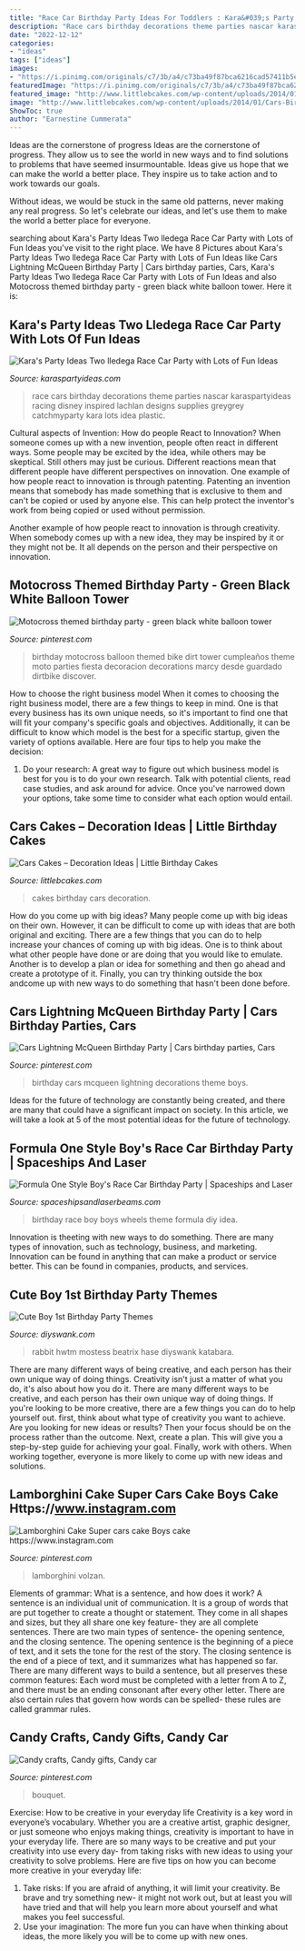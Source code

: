 ```yaml
---
title: "Race Car Birthday Party Ideas For Toddlers : Kara&#039;s Party Ideas Two Lledega Race Car Party With Lots Of Fun Ideas"
description: "Race cars birthday decorations theme parties nascar karaspartyideas racing disney inspired lachlan designs supplies greygrey catchmyparty kara lots idea plastic"
date: "2022-12-12"
categories:
- "ideas"
tags: ["ideas"]
images:
- "https://i.pinimg.com/originals/c7/3b/a4/c73ba49f87bca6216cad57411b5e0ace.png"
featuredImage: "https://i.pinimg.com/originals/c7/3b/a4/c73ba49f87bca6216cad57411b5e0ace.png"
featured_image: "http://www.littlebcakes.com/wp-content/uploads/2014/01/Cars-Birthday-Cakes-685x1024.jpg"
image: "http://www.littlebcakes.com/wp-content/uploads/2014/01/Cars-Birthday-Cakes-685x1024.jpg"
ShowToc: true
author: "Earnestine Cummerata"
---
```



Ideas are the cornerstone of progress
Ideas are the cornerstone of progress. They allow us to see the world in new ways and to find solutions to problems that have seemed insurmountable.
Ideas give us hope that we can make the world a better place. They inspire us to take action and to work towards our goals.

Without ideas, we would be stuck in the same old patterns, never making any real progress. So let's celebrate our ideas, and let's use them to make the world a better place for everyone.

	

		
searching about Kara&#039;s Party Ideas Two lledega Race Car Party with Lots of Fun Ideas you've visit to the right place. We have 8 Pictures about Kara&#039;s Party Ideas Two lledega Race Car Party with Lots of Fun Ideas like Cars Lightning McQueen Birthday Party | Cars birthday parties, Cars, Kara&#039;s Party Ideas Two lledega Race Car Party with Lots of Fun Ideas and also Motocross themed birthday party - green black white balloon tower. Here it is:
		
    
## Kara&#039;s Party Ideas Two Lledega Race Car Party With Lots Of Fun Ideas

<img loading=lazy src="http://karaspartyideas.com/wp-content/uploads/2013/10/two-lledega-26.jpg" onerror="this.onerror=null;this.src='https://tse4.mm.bing.net/th?id=OIP.vWM0AJk7xrsoElNilXng3gHaLG&amp;pid=15.1';" alt="Kara&#039;s Party Ideas Two lledega Race Car Party with Lots of Fun Ideas">

_Source: karaspartyideas.com_

>race cars birthday decorations theme parties nascar karaspartyideas racing disney inspired lachlan designs supplies greygrey catchmyparty kara lots idea plastic. 

	

Cultural aspects of Invention: How do people React to Innovation?
When someone comes up with a new invention, people often react in different ways. Some people may be excited by the idea, while others may be skeptical. Still others may just be curious. Different reactions mean that different people have different perspectives on innovation. 
One example of how people react to innovation is through patenting. Patenting an invention means that somebody has made something that is exclusive to them and can't be copied or used by anyone else. This can help protect the inventor's work from being copied or used without permission. 

Another example of how people react to innovation is through creativity. When somebody comes up with a new idea, they may be inspired by it or they might not be. It all depends on the person and their perspective on innovation.

    
## Motocross Themed Birthday Party - Green Black White Balloon Tower

<img loading=lazy src="https://i.pinimg.com/736x/a2/f1/09/a2f10982aafe11624519401963599ca9--dirtbike-birthday-party-themed-birthday-parties.jpg" onerror="this.onerror=null;this.src='https://tse3.mm.bing.net/th?id=OIP.xaXaEnG59vut60hyBWjIxQHaNK&amp;pid=15.1';" alt="Motocross themed birthday party - green black white balloon tower">

_Source: pinterest.com_

>birthday motocross balloon themed bike dirt tower cumpleaños theme moto parties fiesta decoracion decorations marcy desde guardado dirtbike discover. 

	

How to choose the right business model
When it comes to choosing the right business model, there are a few things to keep in mind. One is that every business has its own unique needs, so it's important to find one that will fit your company's specific goals and objectives. Additionally, it can be difficult to know which model is the best for a specific startup, given the variety of options available. Here are four tips to help you make the decision: 
1) Do your research: A great way to figure out which business model is best for you is to do your own research. Talk with potential clients, read case studies, and ask around for advice. Once you've narrowed down your options, take some time to consider what each option would entail.

    
## Cars Cakes – Decoration Ideas | Little Birthday Cakes

<img loading=lazy src="http://www.littlebcakes.com/wp-content/uploads/2014/01/Cars-Birthday-Cakes-685x1024.jpg" onerror="this.onerror=null;this.src='https://tse3.mm.bing.net/th?id=OIP.IacECaDnvIg0Qy4odNWu0QHaLE&amp;pid=15.1';" alt="Cars Cakes – Decoration Ideas | Little Birthday Cakes">

_Source: littlebcakes.com_

>cakes birthday cars decoration. 

	

How do you come up with big ideas?
Many people come up with big ideas on their own. However, it can be difficult to come up with ideas that are both original and exciting. There are a few things that you can do to help increase your chances of coming up with big ideas. One is to think about what other people have done or are doing that you would like to emulate. Another is to develop a plan or idea for something and then go ahead and create a prototype of it. Finally, you can try thinking outside the box andcome up with new ways to do something that hasn't been done before.

    
## Cars Lightning McQueen Birthday Party | Cars Birthday Parties, Cars

<img loading=lazy src="https://i.pinimg.com/originals/c3/81/d3/c381d33898ec6430e4ef1de442c4e11d.jpg" onerror="this.onerror=null;this.src='https://tse3.mm.bing.net/th?id=OIP._JcyAOtwqEJFJzOwetV81AHaNK&amp;pid=15.1';" alt="Cars Lightning McQueen Birthday Party | Cars birthday parties, Cars">

_Source: pinterest.com_

>birthday cars mcqueen lightning decorations theme boys. 

	

Ideas for the future of technology are constantly being created, and there are many that could have a significant impact on society. In this article, we will take a look at 5 of the most potential ideas for the future of technology.

    
## Formula One Style Boy&#039;s Race Car Birthday Party | Spaceships And Laser

<img loading=lazy src="https://spaceshipsandlaserbeams.com/wp-content/uploads/2015/09/vintage-race-car-birthday-party-ideas-for-boys.jpg" onerror="this.onerror=null;this.src='https://tse4.mm.bing.net/th?id=OIP.QmgHrC5nvWrzChq7JrxTVgHaLH&amp;pid=15.1';" alt="Formula One Style Boy&#039;s Race Car Birthday Party | Spaceships and Laser">

_Source: spaceshipsandlaserbeams.com_

>birthday race boy boys wheels theme formula diy idea. 

	

Innovation is theeting with new ways to do something. There are many types of innovation, such as technology, business, and marketing. Innovation can be found in anything that can make a product or service better. This can be found in companies, products, and services.

    
## Cute Boy 1st Birthday Party Themes

<img loading=lazy src="https://www.diyswank.com/wp-content/uploads/2014/01/peter-rabbit-party-ideas.jpg" onerror="this.onerror=null;this.src='https://tse2.mm.bing.net/th?id=OIP.b4xKrG_ll39l5L-IGG8XDQHaKl&amp;pid=15.1';" alt="Cute Boy 1st Birthday Party Themes">

_Source: diyswank.com_

>rabbit hwtm mostess beatrix hase diyswank katabara. 

	

There are many different ways of being creative, and each person has their own unique way of doing things.
Creativity isn't just a matter of what you do, it's also about how you do it. There are many different ways to be creative, and each person has their own unique way of doing things. If you're looking to be more creative, there are a few things you can do to help yourself out. first, think about what type of creativity you want to achieve. Are you looking for new ideas or results? Then your focus should be on the process rather than the outcome. Next, create a plan. This will give you a step-by-step guide for achieving your goal. Finally, work with others. When working together, everyone is more likely to come up with new ideas and solutions.

    
## Lamborghini Cake Super Cars Cake Boys Cake Https://www.instagram.com

<img loading=lazy src="https://i.pinimg.com/originals/c7/3b/a4/c73ba49f87bca6216cad57411b5e0ace.png" onerror="this.onerror=null;this.src='https://tse1.mm.bing.net/th?id=OIP.C0JmVoLgW8OBQiwbA_SrnwHaJ4&amp;pid=15.1';" alt="Lamborghini Cake Super cars cake Boys cake https://www.instagram.com">

_Source: pinterest.com_

>lamborghini volzan. 

	

Elements of grammar: What is a sentence, and how does it work?
A sentence is an individual unit of communication. It is a group of words that are put together to create a thought or statement. They come in all shapes and sizes, but they all share one key feature- they are all complete sentences. There are two main types of sentence- the opening sentence, and the closing sentence. The opening sentence is the beginning of a piece of text, and it sets the tone for the rest of the story. The closing sentence is the end of a piece of text, and it summarizes what has happened so far. There are many different ways to build a sentence, but all preserves these common features: Each word must be completed with a letter from A to Z, and there must be an ending consonant after every other letter. There are also certain rules that govern how words can be spelled- these rules are called grammar rules.

    
## Candy Crafts, Candy Gifts, Candy Car

<img loading=lazy src="https://i.pinimg.com/736x/6d/dd/51/6ddd51fe8bebe683cd1252bc1b9fa9c1--candy-car-party-crafts.jpg" onerror="this.onerror=null;this.src='https://tse1.mm.bing.net/th?id=OIP.0_IcIbzVO4a5ByHeZCdKNAHaJ6&amp;pid=15.1';" alt="Candy crafts, Candy gifts, Candy car">

_Source: pinterest.com_

>bouquet. 

	

Exercise: How to be creative in your everyday life
Creativity is a key word in everyone’s vocabulary. Whether you are a creative artist, graphic designer, or just someone who enjoys making things, creativity is important to have in your everyday life. There are so many ways to be creative and put your creativity into use every day- from taking risks with new ideas to using your creativity to solve problems. Here are five tips on how you can become more creative in your everyday life: 
1. Take risks: If you are afraid of anything, it will limit your creativity. Be brave and try something new- it might not work out, but at least you will have tried and that will help you learn more about yourself and what makes you feel successful. 
2. Use your imagination: The more fun you can have when thinking about ideas, the more likely you will be to come up with new ones.

